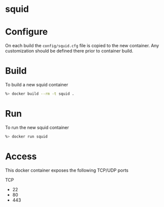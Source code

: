 squid
================

# Configure
On each build the `config/squid.cfg` file 
is copied to the new container. Any customization
should be defined there prior to container build.

# Build
To build a new squid container

```sh
%> docker build --rm -t squid .
```

# Run
To run the new squid container

```sh
%> docker run squid
```

# Access
This docker container exposes the following TCP/UDP ports

TCP
* 22
* 80
* 443
